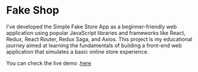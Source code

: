 # Fake Shop

I've developed the Simple Fake Store App as a beginner-friendly web application using popular JavaScript libraries and frameworks like React, Redux, React Router, Redux Saga, and Axios. This project is my educational journey aimed at learning the fundamentals of building a front-end web application that simulates a basic online store experience.

You can check the live demo .[here](serhatbek.github.io/react-redux/)
